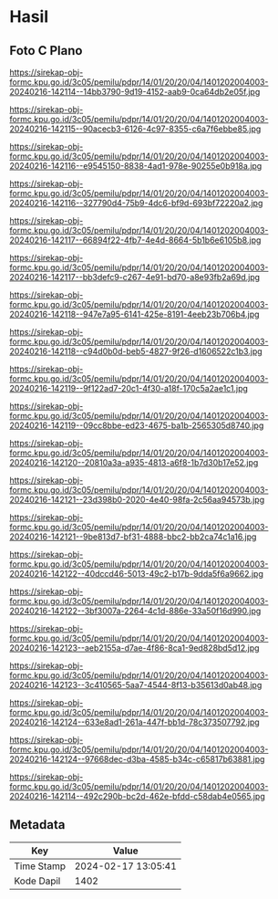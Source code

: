# Hasil

## Foto C Plano

https://sirekap-obj-formc.kpu.go.id/3c05/pemilu/pdpr/14/01/20/20/04/1401202004003-20240216-142114--14bb3790-9d19-4152-aab9-0ca64db2e05f.jpg

https://sirekap-obj-formc.kpu.go.id/3c05/pemilu/pdpr/14/01/20/20/04/1401202004003-20240216-142115--90acecb3-6126-4c97-8355-c6a7f6ebbe85.jpg

https://sirekap-obj-formc.kpu.go.id/3c05/pemilu/pdpr/14/01/20/20/04/1401202004003-20240216-142116--e9545150-8838-4ad1-978e-90255e0b918a.jpg

https://sirekap-obj-formc.kpu.go.id/3c05/pemilu/pdpr/14/01/20/20/04/1401202004003-20240216-142116--327790d4-75b9-4dc6-bf9d-693bf72220a2.jpg

https://sirekap-obj-formc.kpu.go.id/3c05/pemilu/pdpr/14/01/20/20/04/1401202004003-20240216-142117--66894f22-4fb7-4e4d-8664-5b1b6e6105b8.jpg

https://sirekap-obj-formc.kpu.go.id/3c05/pemilu/pdpr/14/01/20/20/04/1401202004003-20240216-142117--bb3defc9-c267-4e91-bd70-a8e93fb2a69d.jpg

https://sirekap-obj-formc.kpu.go.id/3c05/pemilu/pdpr/14/01/20/20/04/1401202004003-20240216-142118--947e7a95-6141-425e-8191-4eeb23b706b4.jpg

https://sirekap-obj-formc.kpu.go.id/3c05/pemilu/pdpr/14/01/20/20/04/1401202004003-20240216-142118--c94d0b0d-beb5-4827-9f26-d1606522c1b3.jpg

https://sirekap-obj-formc.kpu.go.id/3c05/pemilu/pdpr/14/01/20/20/04/1401202004003-20240216-142119--9f122ad7-20c1-4f30-a18f-170c5a2ae1c1.jpg

https://sirekap-obj-formc.kpu.go.id/3c05/pemilu/pdpr/14/01/20/20/04/1401202004003-20240216-142119--09cc8bbe-ed23-4675-ba1b-2565305d8740.jpg

https://sirekap-obj-formc.kpu.go.id/3c05/pemilu/pdpr/14/01/20/20/04/1401202004003-20240216-142120--20810a3a-a935-4813-a6f8-1b7d30b17e52.jpg

https://sirekap-obj-formc.kpu.go.id/3c05/pemilu/pdpr/14/01/20/20/04/1401202004003-20240216-142121--23d398b0-2020-4e40-98fa-2c56aa94573b.jpg

https://sirekap-obj-formc.kpu.go.id/3c05/pemilu/pdpr/14/01/20/20/04/1401202004003-20240216-142121--9be813d7-bf31-4888-bbc2-bb2ca74c1a16.jpg

https://sirekap-obj-formc.kpu.go.id/3c05/pemilu/pdpr/14/01/20/20/04/1401202004003-20240216-142122--40dccd46-5013-49c2-b17b-9dda5f6a9662.jpg

https://sirekap-obj-formc.kpu.go.id/3c05/pemilu/pdpr/14/01/20/20/04/1401202004003-20240216-142122--3bf3007a-2264-4c1d-886e-33a50f16d990.jpg

https://sirekap-obj-formc.kpu.go.id/3c05/pemilu/pdpr/14/01/20/20/04/1401202004003-20240216-142123--aeb2155a-d7ae-4f86-8ca1-9ed828bd5d12.jpg

https://sirekap-obj-formc.kpu.go.id/3c05/pemilu/pdpr/14/01/20/20/04/1401202004003-20240216-142123--3c410565-5aa7-4544-8f13-b35613d0ab48.jpg

https://sirekap-obj-formc.kpu.go.id/3c05/pemilu/pdpr/14/01/20/20/04/1401202004003-20240216-142124--633e8ad1-261a-447f-bb1d-78c373507792.jpg

https://sirekap-obj-formc.kpu.go.id/3c05/pemilu/pdpr/14/01/20/20/04/1401202004003-20240216-142124--97668dec-d3ba-4585-b34c-c65817b63881.jpg

https://sirekap-obj-formc.kpu.go.id/3c05/pemilu/pdpr/14/01/20/20/04/1401202004003-20240216-142114--492c290b-bc2d-462e-bfdd-c58dab4e0565.jpg


## Metadata

| Key        | Value               |
| ---------- | ------------------- |
| Time Stamp | 2024-02-17 13:05:41 |
| Kode Dapil | 1402                |



